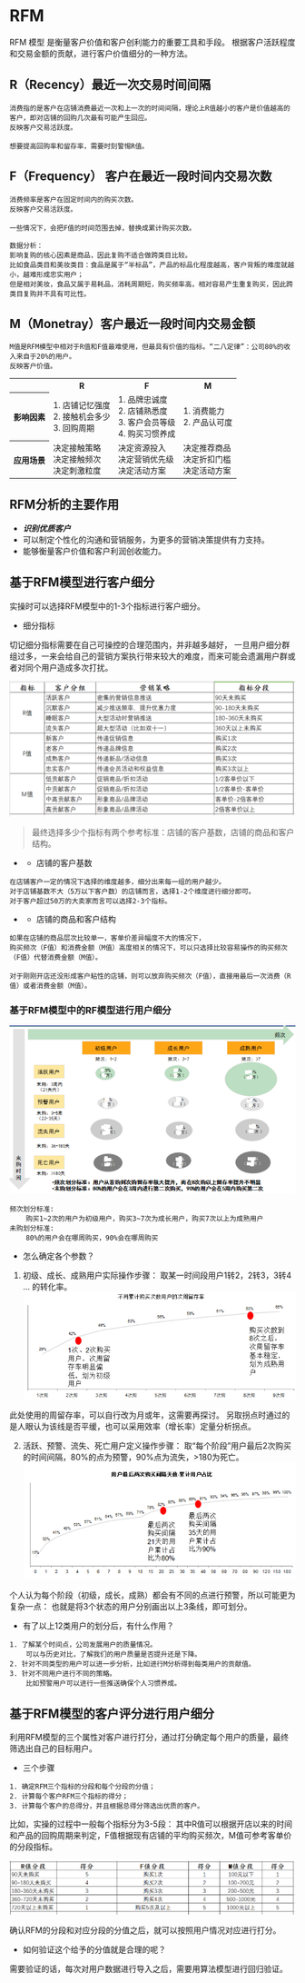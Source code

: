 # RFM

RFM 模型 是衡量客户价值和客户创利能力的重要工具和手段。
根据客户活跃程度和交易金额的贡献，进行客户价值细分的一种方法。

## R（Recency）最近一次交易时间间隔
```text
消费指的是客户在店铺消费最近一次和上一次的时间间隔，理论上R值越小的客户是价值越高的客户，即对店铺的回购几次最有可能产生回应。
反映客户交易活跃度。

想要提高回购率和留存率，需要时刻警惕R值。
```

## F（Frequency） 客户在最近一段时间内交易次数
```text
消费频率是客户在固定时间内的购买次数。
反映客户交易活跃度。

一些情况下，会把F值的时间范围去掉，替换成累计购买次数。
```
```text
数据分析：
影响复购的核心因素是商品，因此复购不适合做跨类目比较。
比如食品类目和美妆类目：食品是属于“半标品”，产品的标品化程度越高，客户背叛的难度就越小，越难形成忠实用户；
但是相对美妆，食品又属于易耗品，消耗周期短，购买频率高，相对容易产生重复购买，因此跨类目复购并不具有可比性。
```

## M（Monetray）客户最近一段时间内交易金额
```text
M值是RFM模型中相对于R值和F值最难使用，但最具有价值的指标。“二八定律”：公司80%的收入来自于20%的用户。
反映客户价值。
```

<table>
    <tr>
        <th></th>
        <th>R</th>
        <th>F</th>
        <th>M</th>
    </tr>
    <tr>
        <th>影响因素</th>
        <td>1. 店铺记忆强度</br>2. 接触机会多少</br>3. 回购周期</td>
        <td>1. 品牌忠诚度</br>2. 店铺熟悉度</br>3. 客户会员等级</br>4. 购买习惯养成</td>
        <td>1. 消费能力</br>2. 产品认可度</td>
    </tr>
    <tr>
        <th>应用场景</t>
        <td>决定接触策略</br>决定接触频次</br>决定刺激粒度</td>
        <td>决定资源投入</br>决定营销优先级</br>决定活动方案</td>
        <td>决定推荐商品</br>决定折扣门槛</br>决定活动方案</td>
    </tr>
</table>

## RFM分析的主要作用

* ***识别优质客户***
* 可以制定个性化的沟通和营销服务，为更多的营销决策提供有力支持。
* 能够衡量客户价值和客户利润创收能力。

## 基于RFM模型进行客户细分

实操时可以选择RFM模型中的1-3个指标进行客户细分。

* 细分指标

切记细分指标需要在自己可操控的合理范围内，并非越多越好，
一旦用户细分群组过多，一来会给自己的营销方案执行带来较大的难度，而来可能会遗漏用户群或者对同个用户造成多次打扰。

![](_pic/RFM-Divide-User.jpeg)

> 最终选择多少个指标有两个参考标准：店铺的客户基数，店铺的商品和客户结构。

* * 店铺的客户基数
```text
在店铺客户一定的情况下选择的维度越多，细分出来每一组的用户越少。
对于店铺基数不大（5万以下客户数）的店铺而言，选择1-2个维度进行细分即可。
对于客户超过50万的大卖家而言可以选择2-3个指标。
```

* * 店铺的商品和客户结构
```text
如果在店铺的商品层次比较单一，客单价差异幅度不大的情况下，
购买频次（F值）和消费金额（M值）高度相关的情况下，可以只选择比较容易操作的购买频次（F值）代替消费金额（M值）。

对于刚刚开店还没形成客户粘性的店铺，则可以放弃购买频次（F值），直接用最后一次消费（R值）或者消费金额（M值）。
```

### 基于RFM模型中的RF模型进行用户细分

![](_pic/RFM.png)

```text
频次划分标准:
	购买1~2次的用户为初级用户，购买3~7次为成长用户，购买7次以上为成熟用户
未购划分标准:
	80%的用户会在哪周购买，90%会在哪周购买
```

* 怎么确定各个参数？

1. 初级、成长、成熟用户实际操作步骤：
取某一时间段用户1转2，2转3，3转4 ... 的转化率。
![](_pic/RFM-1.png)

此处使用的周留存率，可以自行改为月或年，这需要再探讨。
另取拐点时通过的是人眼认为该线是否平缓，也可以采用效率（增长率）定量分析拐点。

2. 活跃、预警、流失、死亡用户定义操作步骤：
取“每个阶段”用户最后2次购买的时间间隔，80%的点为预警，90%点为流失，>180为死亡。
![](_pic/RFM-2.png)

个人认为每个阶段（初级，成长，成熟）都会有不同的点进行预警，所以可能更为复杂一点：
也就是将3个状态的用户分别画出以上3条线，即可划分。

* 有了以上12类用户的划分后，有什么作用？
```text
1. 了解某个时间点，公司发展用户的质量情况。
    可以与历史对比，了解我们的用户质量是否提升还是下降。
2. 针对不同类型的用户可以进一步分析，比如进行M分析得到每类用户的贡献值。
3. 针对不同用户进行不同的策略。
    比如预警用户可以进行一些推送确保个人习惯养成。
```

## 基于RFM模型的客户评分进行用户细分

利用RFM模型的三个属性对客户进行打分，通过打分确定每个用户的质量，最终筛选出自己的目标用户。

* 三个步骤
```text
1. 确定RFM三个指标的分段和每个分段的分值；
2. 计算每个客户RFM三个指标的得分；
3. 计算每个客户的总得分，并且根据总得分筛选出优质的客户。
```

比如，实操的过程中一般每个指标分为3-5段：
其中R值可以根据开店以来的时间和产品的回购周期来判定，F值根据现有店铺的平均购买频次，M值可参考客单价的分段指标。

![](_pic/RFM-Divide-User-1.jpeg)

确认RFM的分段和对应分段的分值之后，就可以按照用户情况对应进行打分。

* 如何验证这个给予的分值就是合理的呢？

需要验证的话，每次对用户数据进行导入之后，需要用算法模型进行回归验证。

